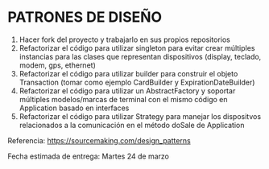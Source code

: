 # PATRONES DE DISEÑO

1. Hacer fork del proyecto y trabajarlo en sus propios repositorios
1. Refactorizar el código para utilizar singleton para evitar crear múltiples instancias para las clases que representan
dispositivos (display, teclado, modem, gps, ethernet)
1. Refactorizar el código para utilizar builder para construir el objeto Transaction (tomar como ejemplo CardBuilder y ExpirationDateBuilder)
1. Refactorizar el código para utilizar un AbstractFactory y soportar múltiples modelos/marcas de terminal con el mismo código en Application basado 
en interfaces
1. Refactorizar el código para utilizar Strategy para manejar los dispositvos relacionados a la comunicación en el método doSale de Application

Referencia: https://sourcemaking.com/design_patterns 

Fecha estimada de entrega: Martes 24 de marzo 
